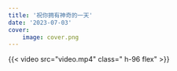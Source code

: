 ```yaml
---
title: '祝你拥有神奇的一天'
date: '2023-07-03'
cover:
    image: cover.png
---
```


{{< video src="video.mp4" class=" h-96 flex" >}}
